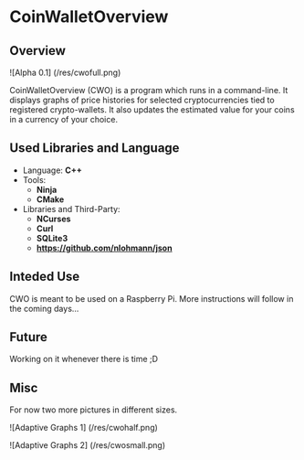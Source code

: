 # CoinWalletOverview

## Overview

![Alpha 0.1] (/res/cwofull.png)

CoinWalletOverview (CWO) is a program which runs in a command-line. It displays
graphs of price histories for selected cryptocurrencies tied to registered
crypto-wallets.
It also updates the estimated value for your coins in a currency of your choice.

## Used Libraries and Language

* Language: **C++**
* Tools:
  * **Ninja**
  * **CMake**
* Libraries and Third-Party:
  * **NCurses**
  * **Curl**
  * **SQLite3**
  * **https://github.com/nlohmann/json**

## Inteded Use

CWO is meant to be used on a Raspberry Pi. More instructions will follow in the
coming days...

## Future

Working on it whenever there is time ;D

## Misc

For now two more pictures in different sizes.

![Adaptive Graphs 1] (/res/cwohalf.png)

![Adaptive Graphs 2] (/res/cwosmall.png)
